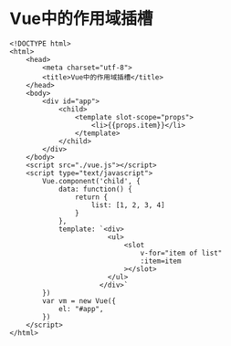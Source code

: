 # Vue中的作用域插槽

    <!DOCTYPE html>
    <html>
    	<head>
    		<meta charset="utf-8">
    		<title>Vue中的作用域插槽</title>
    	</head>
    	<body>
    		<div id="app">
    			<child>
    				<template slot-scope="props">
    					<li>{{props.item}}</li>
    				</template>
    			</child>
    		</div>
    	</body>
    	<script src="./vue.js"></script>
    	<script type="text/javascript">
    		Vue.component('child', {
    			data: function() {
    				return {
    					list: [1, 2, 3, 4]
    				}
    			},
    			template: `<div>
    						<ul>
    							<slot 
    								v-for="item of list"
    								:item=item
    							></slot>
    						</ul>
    					  </div>`
    		})
    		var vm = new Vue({
    			el: "#app",
    		})
    	</script>
    </html>



